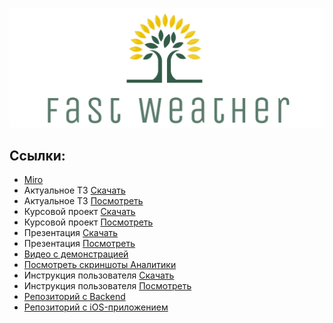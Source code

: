 <p align="center">
  <img src="Resources/logo.png">
</p>

## Ссылки:

- [Miro](https://miro.com/app/board/o9J_lk6Vx7Y=/?invite_link_id=577007166582)
- Актуальное ТЗ [Скачать](Documents/ТЗ.docx)
- Актуальное ТЗ [Посмотреть](Documents/ТЗ.pdf)
- Курсовой проект [Скачать](Documents/Курсовая.docx)
- Курсовой проект [Посмотреть](Documents/Курсовая.pdf)
- Презентация [Скачать](Documents/Презентация.pptx)
- Презентация [Посмотреть](Documents/Презентация.pdf)
- [Видео с демонстрацией](https://drive.google.com/file/d/1dFyiIdhAfy7BHd7R_aIU_kSiXAkd7KLU/view)
- [Посмотреть скриншоты Аналитики](Documents/Аналитика.pdf)
- Инструкция пользователя [Скачать](Documents/Инструкция.docx)
- Инструкция пользователя [Посмотреть](Documents/Инструкция.pdf)
- [Репозиторий с Backend](https://github.com/emilqw/fast.weather.back)
- [Репозиторий с iOS-приложением](https://github.com/emilqw/fast.weather.front)

